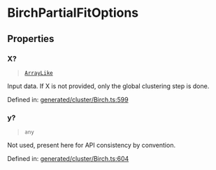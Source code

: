 # BirchPartialFitOptions

## Properties

### X?

> [`ArrayLike`](../types/ArrayLike.md)

Input data. If X is not provided, only the global clustering step is done.

Defined in:  [generated/cluster/Birch.ts:599](https://github.com/transitive-bullshit/scikit-learn-ts/blob/92ab806/packages/sklearn/src/generated/cluster/Birch.ts#L599)

### y?

> `any`

Not used, present here for API consistency by convention.

Defined in:  [generated/cluster/Birch.ts:604](https://github.com/transitive-bullshit/scikit-learn-ts/blob/92ab806/packages/sklearn/src/generated/cluster/Birch.ts#L604)
